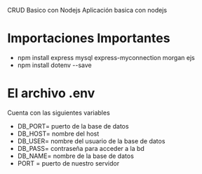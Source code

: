 CRUD Basico con Nodejs
Aplicación basica con nodejs

# Importaciones Importantes
- npm install express mysql express-myconnection morgan ejs
- npm install dotenv --save

# El archivo .env
Cuenta con las siguientes variables
- DB_PORT= puerto de la base de datos
- DB_HOST= nombre del host
- DB_USER= nombre del usuario de la base de datos
- DB_PASS= contraseña para acceder a la bd
- DB_NAME= nombre de la base de datos
- PORT = puerto de nuestro servidor
